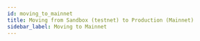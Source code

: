 ```yaml
---
id: moving_to_mainnet
title: Moving from Sandbox (testnet) to Production (Mainnet)
sidebar_label: Moving to Mainnet
---
```



